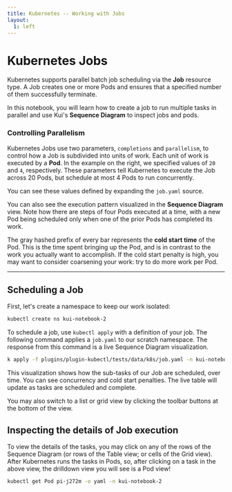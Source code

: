 ```yaml
---
title: Kubernetes -- Working with Jobs
layout:
  1: left
---
```


# Kubernetes Jobs

Kubernetes supports parallel batch job scheduling via the **Job**
resource type. A Job creates one or more Pods and ensures that a
specified number of them successfully terminate.

In this notebook, you will learn how to create a job to run multiple
tasks in parallel and use Kui's **Sequence Diagram** to inspect jobs
and pods.

### Controlling Parallelism

Kubernetes Jobs use two parameters, `completions` and `parallelism`,
to control how a Job is subdivided into units of work. Each unit of
work is executed by a **Pod**. In the example on the right, we
specified values of `20` and `4`, respectively. These parameters tell
Kubernetes to execute the Job across 20 Pods, but schedule at most 4
Pods to run concurrently.

You can see these values defined by expanding the `job.yaml` source.

You can also see the execution pattern visualized in the **Sequence
Diagram** view. Note how there are steps of four Pods executed at a
time, with a new Pod being scheduled only when one of the prior Pods
has completed its work.

The gray hashed prefix of every bar represents the **cold start time**
of the Pod. This is the time spent bringing up the Pod, and is in
contrast to the work you actually want to accomplish. If the cold
start penalty is high, you may want to consider coarsening your work:
try to do more work per Pod.

---

## Scheduling a Job

First, let's create a namespace to keep our work isolated:

```bash
kubectl create ns kui-notebook-2
```

To schedule a job, use `kubectl apply` with a definition of your
job. The following command applies a `job.yaml` to our scratch
namespace. The response from this command is a live Sequence Diagram
visualization.

```bash
k apply -f plugins/plugin-kubectl/tests/data/k8s/job.yaml -n kui-notebook-2
```

This visualization shows how the sub-tasks of our Job are scheduled,
over time. You can see concurrency and cold start penalties. The live
table will update as tasks are scheduled and complete.

You may also switch to a list or grid view by clicking the toolbar
buttons at the bottom of the view.

## Inspecting the details of Job execution

To view the details of the tasks, you may click on any of the rows of
the Sequence Diagram (or rows of the Table view; or cells of the Grid
view). After Kubernetes runs the tasks in Pods, so, after clicking on
a task in the above view, the drilldown view you will see is a Pod
view!

```bash
kubectl get Pod pi-j272m -o yaml -n kui-notebook-2
```
